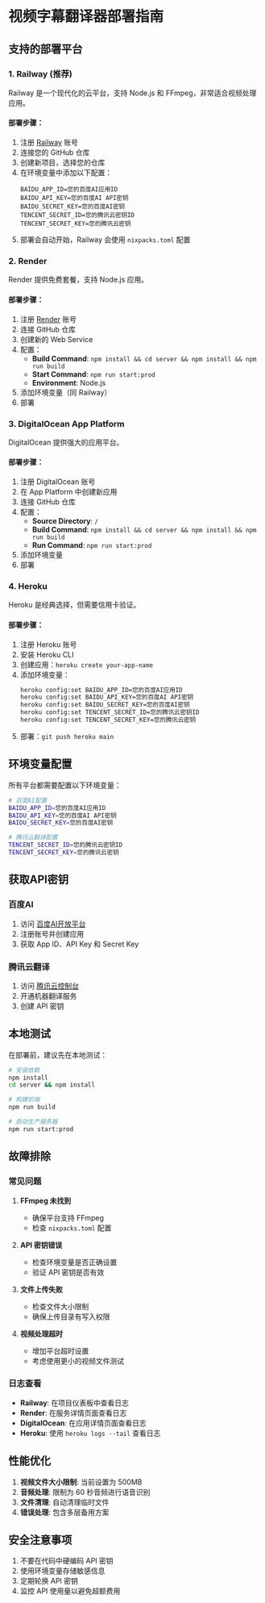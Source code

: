 # 视频字幕翻译器部署指南

## 支持的部署平台

### 1. Railway (推荐)
Railway 是一个现代化的云平台，支持 Node.js 和 FFmpeg，非常适合视频处理应用。

#### 部署步骤：
1. 注册 [Railway](https://railway.app/) 账号
2. 连接您的 GitHub 仓库
3. 创建新项目，选择您的仓库
4. 在环境变量中添加以下配置：
   ```
   BAIDU_APP_ID=您的百度AI应用ID
   BAIDU_API_KEY=您的百度AI API密钥
   BAIDU_SECRET_KEY=您的百度AI密钥
   TENCENT_SECRET_ID=您的腾讯云密钥ID
   TENCENT_SECRET_KEY=您的腾讯云密钥
   ```
5. 部署会自动开始，Railway 会使用 `nixpacks.toml` 配置

### 2. Render
Render 提供免费套餐，支持 Node.js 应用。

#### 部署步骤：
1. 注册 [Render](https://render.com/) 账号
2. 连接 GitHub 仓库
3. 创建新的 Web Service
4. 配置：
   - **Build Command**: `npm install && cd server && npm install && npm run build`
   - **Start Command**: `npm run start:prod`
   - **Environment**: Node.js
5. 添加环境变量（同 Railway）
6. 部署

### 3. DigitalOcean App Platform
DigitalOcean 提供强大的应用平台。

#### 部署步骤：
1. 注册 DigitalOcean 账号
2. 在 App Platform 中创建新应用
3. 连接 GitHub 仓库
4. 配置：
   - **Source Directory**: `/`
   - **Build Command**: `npm install && cd server && npm install && npm run build`
   - **Run Command**: `npm run start:prod`
5. 添加环境变量
6. 部署

### 4. Heroku
Heroku 是经典选择，但需要信用卡验证。

#### 部署步骤：
1. 注册 Heroku 账号
2. 安装 Heroku CLI
3. 创建应用：`heroku create your-app-name`
4. 添加环境变量：
   ```bash
   heroku config:set BAIDU_APP_ID=您的百度AI应用ID
   heroku config:set BAIDU_API_KEY=您的百度AI API密钥
   heroku config:set BAIDU_SECRET_KEY=您的百度AI密钥
   heroku config:set TENCENT_SECRET_ID=您的腾讯云密钥ID
   heroku config:set TENCENT_SECRET_KEY=您的腾讯云密钥
   ```
5. 部署：`git push heroku main`

## 环境变量配置

所有平台都需要配置以下环境变量：

```bash
# 百度AI配置
BAIDU_APP_ID=您的百度AI应用ID
BAIDU_API_KEY=您的百度AI API密钥
BAIDU_SECRET_KEY=您的百度AI密钥

# 腾讯云翻译配置
TENCENT_SECRET_ID=您的腾讯云密钥ID
TENCENT_SECRET_KEY=您的腾讯云密钥
```

## 获取API密钥

### 百度AI
1. 访问 [百度AI开放平台](https://ai.baidu.com/)
2. 注册账号并创建应用
3. 获取 App ID、API Key 和 Secret Key

### 腾讯云翻译
1. 访问 [腾讯云控制台](https://console.cloud.tencent.com/)
2. 开通机器翻译服务
3. 创建 API 密钥

## 本地测试

在部署前，建议先在本地测试：

```bash
# 安装依赖
npm install
cd server && npm install

# 构建前端
npm run build

# 启动生产服务器
npm run start:prod
```

## 故障排除

### 常见问题

1. **FFmpeg 未找到**
   - 确保平台支持 FFmpeg
   - 检查 `nixpacks.toml` 配置

2. **API 密钥错误**
   - 检查环境变量是否正确设置
   - 验证 API 密钥是否有效

3. **文件上传失败**
   - 检查文件大小限制
   - 确保上传目录有写入权限

4. **视频处理超时**
   - 增加平台超时设置
   - 考虑使用更小的视频文件测试

### 日志查看

- **Railway**: 在项目仪表板中查看日志
- **Render**: 在服务详情页面查看日志
- **DigitalOcean**: 在应用详情页面查看日志
- **Heroku**: 使用 `heroku logs --tail` 查看日志

## 性能优化

1. **视频文件大小限制**: 当前设置为 500MB
2. **音频处理**: 限制为 60 秒音频进行语音识别
3. **文件清理**: 自动清理临时文件
4. **错误处理**: 包含多层备用方案

## 安全注意事项

1. 不要在代码中硬编码 API 密钥
2. 使用环境变量存储敏感信息
3. 定期轮换 API 密钥
4. 监控 API 使用量以避免超额费用 